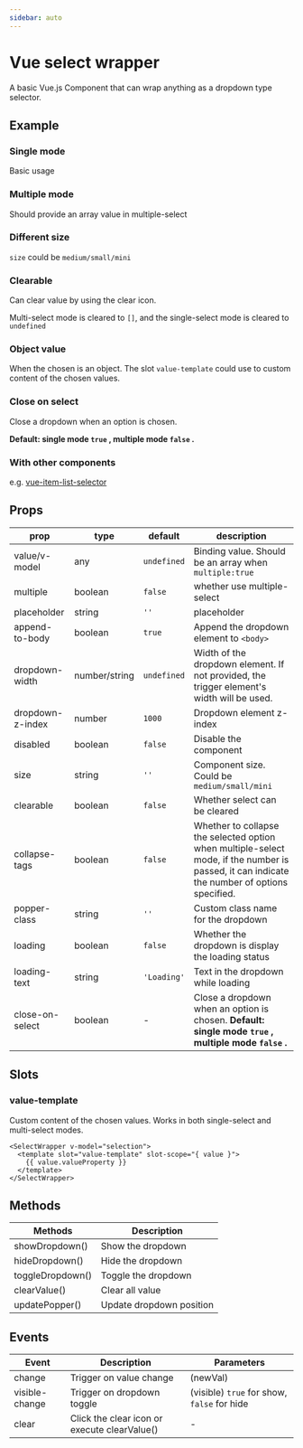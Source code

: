 ```yaml
---
sidebar: auto
---
```


# Vue select wrapper

A basic Vue.js Component that can wrap anything as a dropdown type selector.

<!-- markdownlint-disable MD033 -->

<client-only>

## Example

### Single mode

Basic usage

<example-single-mode />

### Multiple mode

Should provide an array value in multiple-select

<example-multiple-mode />

### Different size

`size` could be `medium/small/mini`

<example-different-size />

### Clearable

Can clear value by using the clear icon.

Multi-select mode is cleared to `[]`, and the single-select mode is cleared to `undefined`

<example-clearable />

### Object value

When the chosen is an object. The slot `value-template` could use to custom content of the chosen values.

<example-object-option />

### Close on select

Close a dropdown when an option is chosen.

**Default: single mode `true` , multiple mode `false` .**

<example-close-on-select />

### With other components

e.g. [vue-item-list-selector](https://github.com/laomao800/vue-item-list-selector)

<example-with-item-list />

</client-only>

## Props

| prop             | type          | default     | description                                                                                                                                  |
| ---------------- | ------------- | ----------- | -------------------------------------------------------------------------------------------------------------------------------------------- |
| value/v-model    | any           | `undefined` | Binding value. Should be an array when `multiple:true`                                                                                       |
| multiple         | boolean       | `false`     | whether use multiple-select                                                                                                                  |
| placeholder      | string        | `''`        | placeholder                                                                                                                                  |
| append-to-body   | boolean       | `true`      | Append the dropdown element to `<body>`                                                                                                      |
| dropdown-width   | number/string | `undefined` | Width of the dropdown element. If not provided, the trigger element's width will be used.                                                    |
| dropdown-z-index | number        | `1000`      | Dropdown element z-index                                                                                                                     |
| disabled         | boolean       | `false`     | Disable the component                                                                                                                        |
| size             | string        | `''`        | Component size. Could be `medium/small/mini`                                                                                                 |
| clearable        | boolean       | `false`     | Whether select can be cleared                                                                                                                |
| collapse-tags    | boolean       | `false`     | Whether to collapse the selected option when multiple-select mode, if the number is passed, it can indicate the number of options specified. |
| popper-class     | string        | `''`        | Custom class name for the dropdown                                                                                                           |
| loading          | boolean       | `false`     | Whether the dropdown is display the loading status                                                                                           |
| loading-text     | string        | `'Loading'` | Text in the dropdown while loading                                                                                                           |
| close-on-select  | boolean       | -           | Close a dropdown when an option is chosen. **Default: single mode `true` , multiple mode `false` .**                                         |

## Slots

### value-template

Custom content of the chosen values. Works in both single-select and multi-select modes.

```vue
<SelectWrapper v-model="selection">
  <template slot="value-template" slot-scope="{ value }">
    {{ value.valueProperty }}
  </template>
</SelectWrapper>
```

## Methods

| Methods          | Description              |
| ---------------- | ------------------------ |
| showDropdown()   | Show the dropdown        |
| hideDropdown()   | Hide the dropdown        |
| toggleDropdown() | Toggle the dropdown      |
| clearValue()     | Clear all value          |
| updatePopper()   | Update dropdown position |

## Events

| Event          | Description                                  | Parameters                                  |
| -------------- | -------------------------------------------- | ------------------------------------------- |
| change         | Trigger on value change                      | (newVal)                                    |
| visible-change | Trigger on dropdown toggle                   | (visible) `true` for show, `false` for hide |
| clear          | Click the clear icon or execute clearValue() | -                                           |
